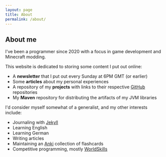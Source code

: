 ```yaml
---
layout: page
title: About
permalink: /about/
---
```


## About me

I've been a programmer since 2020 with a focus in game development and Minecraft modding.

This website is dedicated to storing some content I put out online:

- A **newsletter** that I put out every Sunday at 6PM GMT (or earlier)
- Some **articles** about my personal experiences
- A repository of my **projects** with links to their respective [GitHub](https://github.com/RedGrapefruit09)
  repositories
- My **Maven** repository for distributing the artifacts of my JVM libraries

I'd consider myself somewhat of a generalist, and my other interests include:

- Journaling with [Jekyll](https://jekyllrb.com)
- Learning English
- Learning German
- Writing articles
- Maintaining an [Anki](https://apps.ankiweb.net/) collection of flashcards
- Competitive programming, mostly [WorldSkills](https://worldskills.com)
